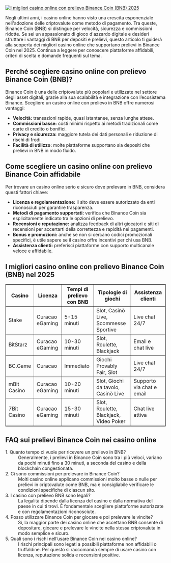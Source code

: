 [![I migliori casino online con prelievo Binance Coin (BNB) 2025](https://123-caf.pages.dev/gitsignup.png)](https://vrmoo.ru/Bt82HjjY)

<p>Negli ultimi anni, i casino online hanno visto una crescita esponenziale nell'adozione delle criptovalute come metodo di pagamento. Tra queste, Binance Coin (BNB) si distingue per velocità, sicurezza e commissioni ridotte. Se sei un appassionato di gioco d'azzardo digitale e desideri sfruttare i vantaggi di BNB per depositi e prelievi, questo articolo ti guiderà alla scoperta dei migliori casino online che supportano prelievi in Binance Coin nel 2025. Continua a leggere per conoscere piattaforme affidabili, criteri di scelta e domande frequenti sul tema.</p>  <h2>Perché scegliere casino online con prelievo Binance Coin (BNB)?</h2> <p>Binance Coin è una delle criptovalute più popolari e utilizzate nel settore degli asset digitali, grazie alla sua scalabilità e integrazione con l’ecosistema Binance. Scegliere un casino online con prelievo in BNB offre numerosi vantaggi:</p> <ul> <li><strong>Velocità:</strong> transazioni rapide, quasi istantanee, senza lunghe attese.</li> <li><strong>Commissioni basse:</strong> costi minimi rispetto ai metodi tradizionali come carte di credito o bonifici.</li> <li><strong>Privacy e sicurezza:</strong> maggiore tutela dei dati personali e riduzione di rischi di frodi.</li> <li><strong>Facilità di utilizzo:</strong> molte piattaforme supportano sia depositi che prelievi in BNB in modo fluido.</li> </ul>  <h2>Come scegliere un casino online con prelievo Binance Coin affidabile</h2> <p>Per trovare un casino online serio e sicuro dove prelevare in BNB, considera questi fattori chiave:</p> <ul> <li><strong>Licenza e regolamentazione:</strong> il sito deve essere autorizzato da enti riconosciuti per garantire trasparenza.</li> <li><strong>Metodi di pagamento supportati:</strong> verifica che Binance Coin sia esplicitamente indicato tra le opzioni di prelievo.</li> <li><strong>Recensioni e reputazione:</strong> analizza feedback di altri giocatori e siti di recensioni per accertarti della correttezza e rapidità nei pagamenti.</li> <li><strong>Bonus e promozioni:</strong> anche se non si cercano codici promozionali specifici, è utile sapere se il casino offre incentivi per chi usa BNB.</li> <li><strong>Assistenza clienti:</strong> preferisci piattaforme con supporto multicanale veloce e affidabile.</li> </ul>  <h2>I migliori casino online con prelievo Binance Coin (BNB) nel 2025</h2>  <table border="1" cellspacing="0" cellpadding="8" style="border-collapse: collapse; width: 100%;">   <thead>     <tr>       <th>Casino</th>       <th>Licenza</th>       <th>Tempi di prelievo con BNB</th>       <th>Tipologie di giochi</th>       <th>Assistenza clienti</th>     </tr>   </thead>   <tbody>     <tr>       <td>Stake</td>       <td>Curacao eGaming</td>       <td>5-15 minuti</td>       <td>Slot, Casinò Live, Scommesse Sportive</td>       <td>Live chat 24/7</td>     </tr>     <tr>       <td>BitStarz</td>       <td>Curacao eGaming</td>       <td>10-30 minuti</td>       <td>Slot, Roulette, Blackjack</td>       <td>Email e chat live</td>     </tr>     <tr>       <td>BC.Game</td>       <td>Curacao</td>       <td>Immediato</td>       <td>Giochi Provably Fair, Slot</td>       <td>Live chat 24/7</td>     </tr>     <tr>       <td>mBit Casino</td>       <td>Curacao eGaming</td>       <td>10-20 minuti</td>       <td>Slot, Giochi da tavolo, Casinò Live</td>       <td>Supporto via chat e email</td>     </tr>     <tr>       <td>7Bit Casino</td>       <td>Curacao eGaming</td>       <td>15-30 minuti</td>       <td>Slot, Roulette, Blackjack, Video Poker</td>       <td>Chat live attiva</td>     </tr>   </tbody> </table>  <h2>FAQ sui prelievi Binance Coin nei casino online</h2> <dl>   <dt>1. Quanto tempo ci vuole per ricevere un prelievo in BNB?</dt>   <dd>Generalmente, i prelievi in Binance Coin sono tra i più veloci, variano da pochi minuti fino a 30 minuti, a seconda del casino e della blockchain congestionata.</dd>    <dt>2. Ci sono commissioni per prelevare in Binance Coin?</dt>   <dd>Molti casino online applicano commissioni molto basse o nulle per prelievi in criptovalute come BNB, ma è consigliabile verificare le condizioni specifiche di ciascun sito.</dd>    <dt>3. I casino con prelievo BNB sono legali?</dt>   <dd>La legalità dipende dalla licenza del casino e dalla normativa del paese in cui ti trovi. È fondamentale scegliere piattaforme autorizzate e con regolamentazioni riconosciute.</dd>    <dt>4. Posso utilizzare Binance Coin per giocare e poi prelevare le vincite?</dt>   <dd>Sì, la maggior parte dei casino online che accettano BNB consente di depositare, giocare e prelevare le vincite nella stessa criptovaluta in modo semplice e sicuro.</dd>    <dt>5. Quali sono i rischi nell’usare Binance Coin nei casino online?</dt>   <dd>I rischi principali sono legati a possibili piattaforme non affidabili o truffaldine. Per questo si raccomanda sempre di usare casino con licenza, reputazione solida e recensioni positive.</dd> </dl>